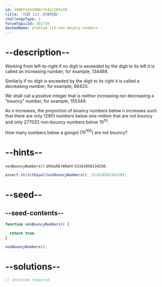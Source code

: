 ```yaml
---
id: 5900f3dd1000cf542c50fef0
title: '问题 113：非弹性数'
challengeType: 1
forumTopicId: 301739
dashedName: problem-113-non-bouncy-numbers
---
```


# --description--

Working from left-to-right if no digit is exceeded by the digit to its left it is called an increasing number; for example, 134468.

Similarly if no digit is exceeded by the digit to its right it is called a decreasing number; for example, 66420.

We shall call a positive integer that is neither increasing nor decreasing a "bouncy" number; for example, 155349.

As n increases, the proportion of bouncy numbers below n increases such that there are only 12951 numbers below one-million that are not bouncy and only 277032 non-bouncy numbers below ${10}^{10}$.

How many numbers below a googol (${10}^{100}$) are not bouncy?

# --hints--

`nonBouncyNumbers()` should return `51161058134250`.

```js
assert.strictEqual(nonBouncyNumbers(), 51161058134250);
```

# --seed--

## --seed-contents--

```js
function nonBouncyNumbers() {

  return true;
}

nonBouncyNumbers();
```

# --solutions--

```js
// solution required
```
